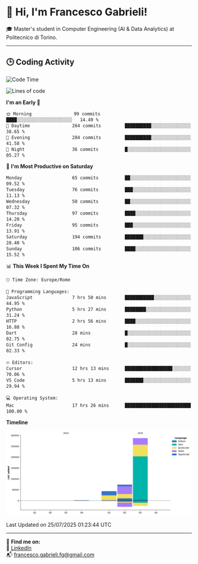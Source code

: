 # 👋 Hi, I'm Francesco Gabrieli!

🎓 Master's student in Computer Engineering (AI & Data Analytics) at Politecnico di Torino.  

---

## 🕒 Coding Activity

<!--START_SECTION:waka-->
![Code Time](http://img.shields.io/badge/Code%20Time-113%20hrs%202%20mins-blue)

![Lines of code](https://img.shields.io/badge/From%20Hello%20World%20I%27ve%20Written-403.9%20thousand%20lines%20of%20code-blue)

**I'm an Early 🐤** 

```text
🌞 Morning                99 commits          ████░░░░░░░░░░░░░░░░░░░░░   14.49 % 
🌆 Daytime                264 commits         ██████████░░░░░░░░░░░░░░░   38.65 % 
🌃 Evening                284 commits         ██████████░░░░░░░░░░░░░░░   41.58 % 
🌙 Night                  36 commits          █░░░░░░░░░░░░░░░░░░░░░░░░   05.27 % 
```
📅 **I'm Most Productive on Saturday** 

```text
Monday                   65 commits          ██░░░░░░░░░░░░░░░░░░░░░░░   09.52 % 
Tuesday                  76 commits          ███░░░░░░░░░░░░░░░░░░░░░░   11.13 % 
Wednesday                50 commits          ██░░░░░░░░░░░░░░░░░░░░░░░   07.32 % 
Thursday                 97 commits          ████░░░░░░░░░░░░░░░░░░░░░   14.20 % 
Friday                   95 commits          ███░░░░░░░░░░░░░░░░░░░░░░   13.91 % 
Saturday                 194 commits         ███████░░░░░░░░░░░░░░░░░░   28.40 % 
Sunday                   106 commits         ████░░░░░░░░░░░░░░░░░░░░░   15.52 % 
```


📊 **This Week I Spent My Time On** 

```text
🕑︎ Time Zone: Europe/Rome

💬 Programming Languages: 
JavaScript               7 hrs 50 mins       ███████████░░░░░░░░░░░░░░   44.95 % 
Python                   5 hrs 27 mins       ████████░░░░░░░░░░░░░░░░░   31.24 % 
HTTP                     2 hrs 56 mins       ████░░░░░░░░░░░░░░░░░░░░░   16.88 % 
Dart                     28 mins             █░░░░░░░░░░░░░░░░░░░░░░░░   02.75 % 
Git Config               24 mins             █░░░░░░░░░░░░░░░░░░░░░░░░   02.33 % 

🔥 Editors: 
Cursor                   12 hrs 13 mins      ██████████████████░░░░░░░   70.06 % 
VS Code                  5 hrs 13 mins       ███████░░░░░░░░░░░░░░░░░░   29.94 % 

💻 Operating System: 
Mac                      17 hrs 26 mins      █████████████████████████   100.00 % 
```

**Timeline**

![Lines of Code chart](https://raw.githubusercontent.com/francescogabrieli/francescogabrieli/main/assets/bar_graph.png)


 Last Updated on 25/07/2025 01:23:44 UTC
<!--END_SECTION:waka-->


---



🔗 **Find me on:**  
💼 [LinkedIn](https://www.linkedin.com/in/francesco-gabrieli)  
📬 francesco.gabrieli.fg@gmail.com  




